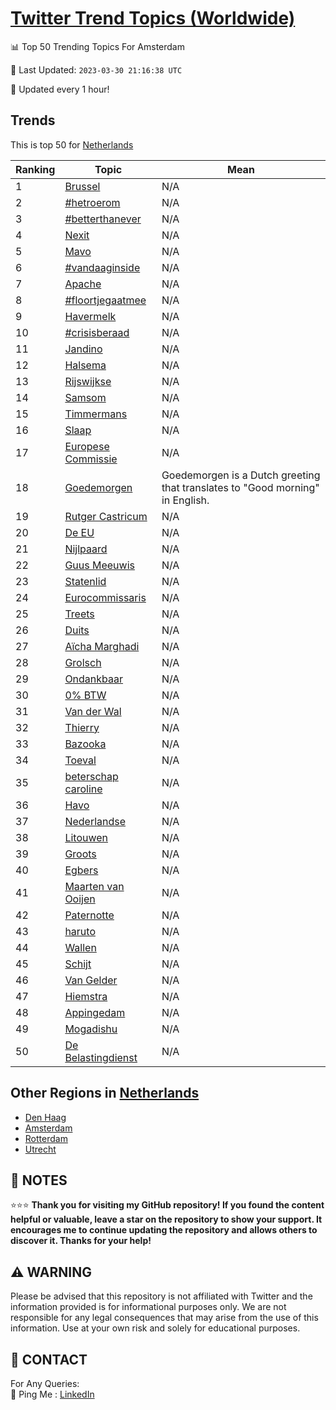 [Twitter Trend Topics (Worldwide)](https://github.com/ErcinDedeoglu/Twitter-Trend-Topics)
==========


📊 Top 50 Trending Topics For Amsterdam

📆 Last Updated: `2023-03-30 21:16:38 UTC`

🔧 Updated every 1 hour!


## Trends

This is top 50 for [Netherlands](</Netherlands>)

| Ranking | Topic | Mean |
| ------- | ------------ | ------------ |
| 1 | [Brussel](http://twitter.com/search?q=Brussel) | N/A |
| 2 | [#hetroerom](http://twitter.com/search?q=%23hetroerom) | N/A |
| 3 | [#betterthanever](http://twitter.com/search?q=%23betterthanever) | N/A |
| 4 | [Nexit](http://twitter.com/search?q=Nexit) | N/A |
| 5 | [Mavo](http://twitter.com/search?q=Mavo) | N/A |
| 6 | [#vandaaginside](http://twitter.com/search?q=%23vandaaginside) | N/A |
| 7 | [Apache](http://twitter.com/search?q=Apache) | N/A |
| 8 | [#floortjegaatmee](http://twitter.com/search?q=%23floortjegaatmee) | N/A |
| 9 | [Havermelk](http://twitter.com/search?q=Havermelk) | N/A |
| 10 | [#crisisberaad](http://twitter.com/search?q=%23crisisberaad) | N/A |
| 11 | [Jandino](http://twitter.com/search?q=Jandino) | N/A |
| 12 | [Halsema](http://twitter.com/search?q=Halsema) | N/A |
| 13 | [Rijswijkse](http://twitter.com/search?q=Rijswijkse) | N/A |
| 14 | [Samsom](http://twitter.com/search?q=Samsom) | N/A |
| 15 | [Timmermans](http://twitter.com/search?q=Timmermans) | N/A |
| 16 | [Slaap](http://twitter.com/search?q=Slaap) | N/A |
| 17 | [Europese Commissie](http://twitter.com/search?q=Europese+Commissie) | N/A |
| 18 | [Goedemorgen](http://twitter.com/search?q=Goedemorgen) | Goedemorgen is a Dutch greeting that translates to "Good morning" in English. |
| 19 | [Rutger Castricum](http://twitter.com/search?q=Rutger+Castricum) | N/A |
| 20 | [De EU](http://twitter.com/search?q=De+EU) | N/A |
| 21 | [Nijlpaard](http://twitter.com/search?q=Nijlpaard) | N/A |
| 22 | [Guus Meeuwis](http://twitter.com/search?q=Guus+Meeuwis) | N/A |
| 23 | [Statenlid](http://twitter.com/search?q=Statenlid) | N/A |
| 24 | [Eurocommissaris](http://twitter.com/search?q=Eurocommissaris) | N/A |
| 25 | [Treets](http://twitter.com/search?q=Treets) | N/A |
| 26 | [Duits](http://twitter.com/search?q=Duits) | N/A |
| 27 | [Aïcha Marghadi](http://twitter.com/search?q=A%c3%afcha+Marghadi) | N/A |
| 28 | [Grolsch](http://twitter.com/search?q=Grolsch) | N/A |
| 29 | [Ondankbaar](http://twitter.com/search?q=Ondankbaar) | N/A |
| 30 | [0% BTW](http://twitter.com/search?q=0%25+BTW) | N/A |
| 31 | [Van der Wal](http://twitter.com/search?q=Van+der+Wal) | N/A |
| 32 | [Thierry](http://twitter.com/search?q=Thierry) | N/A |
| 33 | [Bazooka](http://twitter.com/search?q=Bazooka) | N/A |
| 34 | [Toeval](http://twitter.com/search?q=Toeval) | N/A |
| 35 | [beterschap caroline](http://twitter.com/search?q=beterschap+caroline) | N/A |
| 36 | [Havo](http://twitter.com/search?q=Havo) | N/A |
| 37 | [Nederlandse](http://twitter.com/search?q=Nederlandse) | N/A |
| 38 | [Litouwen](http://twitter.com/search?q=Litouwen) | N/A |
| 39 | [Groots](http://twitter.com/search?q=Groots) | N/A |
| 40 | [Egbers](http://twitter.com/search?q=Egbers) | N/A |
| 41 | [Maarten van Ooijen](http://twitter.com/search?q=Maarten+van+Ooijen) | N/A |
| 42 | [Paternotte](http://twitter.com/search?q=Paternotte) | N/A |
| 43 | [haruto](http://twitter.com/search?q=haruto) | N/A |
| 44 | [Wallen](http://twitter.com/search?q=Wallen) | N/A |
| 45 | [Schijt](http://twitter.com/search?q=Schijt) | N/A |
| 46 | [Van Gelder](http://twitter.com/search?q=Van+Gelder) | N/A |
| 47 | [Hiemstra](http://twitter.com/search?q=Hiemstra) | N/A |
| 48 | [Appingedam](http://twitter.com/search?q=Appingedam) | N/A |
| 49 | [Mogadishu](http://twitter.com/search?q=Mogadishu) | N/A |
| 50 | [De Belastingdienst](http://twitter.com/search?q=De+Belastingdienst) | N/A |



## Other Regions in [Netherlands](</Netherlands>)

* [Den Haag](</Netherlands/Den Haag.md>)
* [Amsterdam](</Netherlands/Amsterdam.md>)
* [Rotterdam](</Netherlands/Rotterdam.md>)
* [Utrecht](</Netherlands/Utrecht.md>)



## 📝 NOTES

⭐⭐⭐ **Thank you for visiting my GitHub repository! If you found the content helpful or valuable, leave a star on the repository to show your support. It encourages me to continue updating the repository and allows others to discover it. Thanks for your help!**


## ⚠️ WARNING

Please be advised that this repository is not affiliated with Twitter and the information provided is for informational purposes only. We are not responsible for any legal consequences that may arise from the use of this information. Use at your own risk and solely for educational purposes.


## 📨 CONTACT

 For Any Queries:  
            🏓 Ping Me : [LinkedIn](https://www.linkedin.com/in/ercindedeoglu/)
